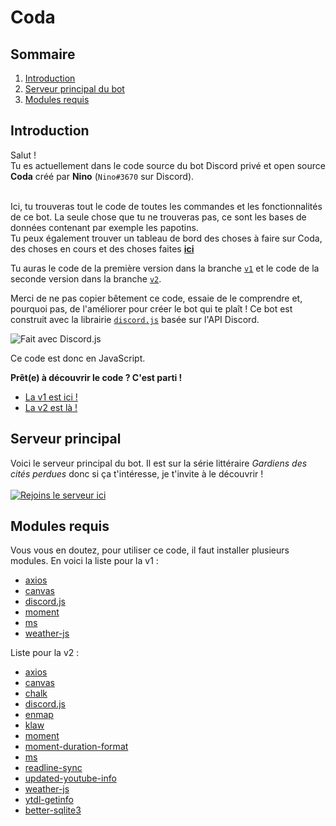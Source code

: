 # Coda

## Sommaire

<ol>
  <li>
    <a href="https://github.com/Nino-fr/coda-bot#introduction">Introduction</a>
  </li>
  <li>
    <a href="https://github.com/Nino-fr/coda-bot#serveur-principal">Serveur principal du bot</a>
  </li>
  <li>
    <a href="https://github.com/Nino-fr/coda-bot#modules-requis">Modules requis</a>
  </li>
</ol>

## Introduction

Salut ! <br />
Tu es actuellement dans le code source du bot Discord privé et open source **Coda** créé par **Nino** (`Nino#3670` sur Discord).<br /><br />

Ici, tu trouveras tout le code de toutes les commandes et les fonctionnalités de ce bot. La seule chose que tu ne trouveras pas, ce sont les bases de données contenant par exemple les papotins.<br />
Tu peux également trouver un tableau de bord des choses à faire sur Coda, des choses en cours et des choses faites **[ici](https://github.com/Nino-fr/coda-bot/projects/1)**

Tu auras le code de la première version dans la branche [`v1`](https://github.com/Nino-fr/coda-bot/tree/v1) et le code de la seconde version dans la branche [`v2`](https://github.com/Nino-fr/coda-bot/tree/v2).

Merci de ne pas copier bêtement ce code, essaie de le comprendre et, pourquoi pas, de l'améliorer pour créer le bot qui te plaît !
Ce bot est construit avec la librairie [`discord.js`](https://discord.js.org/#/) basée sur l'API Discord.

<p>
    <img src="https://img.shields.io/badge/Fait%20avec-Discord.js%2012.3.1-blue.svg?style=for-the-badge"
        alt="Fait avec Discord.js">
</p>

Ce code est donc en JavaScript.

**Prêt(e) à découvrir le code ? C'est parti !**

<ul>
  <li>
    <a href="https://github.com/Nino-fr/coda-bot/tree/v1">La v1 est ici !</a>
  </li>
  <li>
    <a href="https://github.com/Nino-fr/coda-bot/tree/v2">La v2 est là !</a>
  </li>
</ul>

## Serveur principal

Voici le serveur principal du bot. Il est sur la série littéraire _Gardiens des cités perdues_ donc si ça t'intéresse, je t'invite à le découvrir ! <br /> <br />
[![Rejoins le serveur ici](https://discord.com/api/guilds/574626014664327178/embed.png?style=banner2)](https://discord.gg/NC4svsf)

## Modules requis

Vous vous en doutez, pour utiliser ce code, il faut installer plusieurs modules. En voici la liste pour la v1 :

<ul>
  <li>
    <a href="https://www.npmjs.com/package/axios">axios</a>
  </li>
  <li>
    <a href="https://www.npmjs.com/package/canvas">canvas</a>
  </li>
  <li>
    <a href="https://www.npmjs.com/package/discord.js">discord.js</a>
  </li>
  <li>
    <a href="https://www.npmjs.com/package/moment">moment</a>
  </li>
  <li>
    <a href="https://www.npmjs.com/package/ms">ms</a>
  </li>
  <li>
    <a href="https://www.npmjs.com/package/weather-js">weather-js</a>
  </li>
</ul>
<p>Liste pour la v2 :</p>
<ul>
  <li>
    <a href="https://www.npmjs.com/package/axios">axios</a>
  </li>
  <li>
    <a href="https://www.npmjs.com/package/canvas">canvas</a>
  </li>
  <li>
    <a href="https://www.npmjs.com/package/chalk">chalk</a>
  </li>
  <li>
    <a href="https://www.npmjs.com/package/discord.js">discord.js</a>
  </li>
  <li>
    <a href="https://www.npmjs.com/package/enmap">enmap</a>
  </li>
  <li>
    <a href="https://www.npmjs.com/package/klaw">klaw</a>
  </li>
  <li>
    <a href="https://www.npmjs.com/package/moment">moment</a>
  </li>
  <li>
    <a href="https://www.npmjs.com/package/moment-duration-format">moment-duration-format</a>
  </li>
  <li>
    <a href="https://www.npmjs.com/package/ms">ms</a>
  </li>
  <li>
    <a href="https://www.npmjs.com/package/readline-sync">readline-sync</a>
  </li>
  <li>
    <a href="https://www.npmjs.com/package/updated-youtube-info">updated-youtube-info</a>
  </li>
  <li>
    <a href="https://www.npmjs.com/package/weather-js">weather-js</a>
  </li>
  <li>
    <a href="https://www.npmjs.com/package/ytdl-getinfo">ytdl-getinfo</a>
  </li>
  <li>
    <a href="https://www.npmjs.com/package/better-sqlite3">better-sqlite3</a>
  </li>
</ul>
